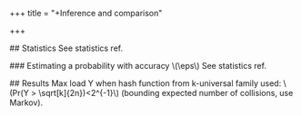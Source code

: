 +++
title = "+Inference and comparison"

+++

\## Statistics
See statistics ref.

\### Estimating a probability with accuracy \\(\eps\\)
See statistics ref.

\## Results
Max load Y when hash function from k-universal family used: \\(Pr(Y > \sqrt[k]{2n})<2^{-1}\\) (bounding expected number of collisions, use Markov).


